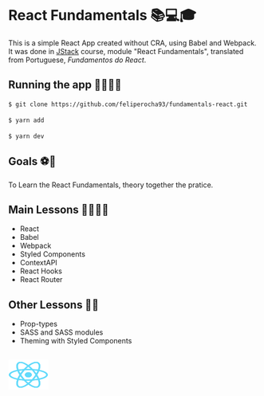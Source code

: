 # React Fundamentals 📚💻🎓
This is a simple React App created without CRA, using Babel and Webpack. It was done in [JStack](https://jstack.com.br/]) course, module "React Fundamentals", translated from Portuguese, *Fundamentos do React*.

## Running the app 🏃🏼‍♂🔥
```
$ git clone https://github.com/feliperocha93/fundamentals-react.git

$ yarn add

$ yarn dev
```

## Goals ⚽🥅
To Learn the React Fundamentals, theory together the pratice.

## Main Lessons 📑👩🏿‍🎓
- React
- Babel
- Webpack
- Styled Components
- ContextAPI
- React Hooks
- React Router

## Other Lessons 🔖😲
- Prop-types
- SASS and SASS modules
- Theming with Styled Components

##

<img align="center" alt="React" title="React" height="60" width="80" src="https://raw.githubusercontent.com/devicons/devicon/master/icons/react/react-original.svg">
